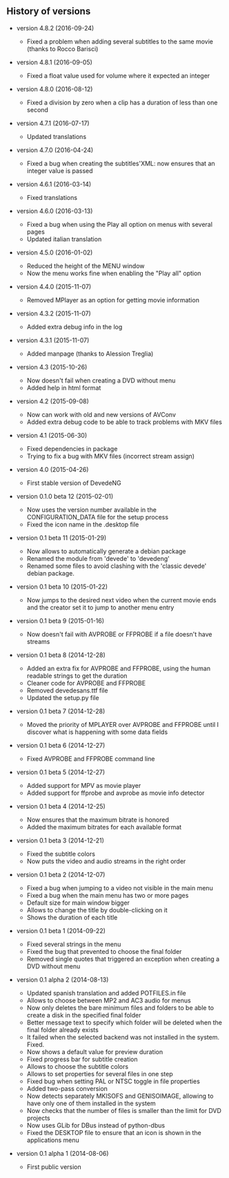 ## History of versions ##
* version 4.8.2 (2016-09-24)
  * Fixed a problem when adding several subtitles to the same movie (thanks to Rocco Barisci)

* version 4.8.1 (2016-09-05)
  * Fixed a float value used for volume where it expected an integer

* version 4.8.0 (2016-08-12)
  * Fixed a division by zero when a clip has a duration of less than one second

* version 4.7.1 (2016-07-17)
  * Updated translations

* version 4.7.0 (2016-04-24)
  * Fixed a bug when creating the subtitles'XML: now ensures that an integer value is passed

* version 4.6.1 (2016-03-14)
  * Fixed translations

* version 4.6.0 (2016-03-13)
  * Fixed a bug when using the Play all option on menus with several pages
  * Updated italian translation

* version 4.5.0 (2016-01-02)
  * Reduced the height of the MENU window
  * Now the menu works fine when enabling the "Play all" option

* version 4.4.0 (2015-11-07)
  * Removed MPlayer as an option for getting movie information

* version 4.3.2 (2015-11-07)
  * Added extra debug info in the log

* version 4.3.1 (2015-11-07)
  * Added manpage (thanks to Alession Treglia)

* version 4.3 (2015-10-26)
  * Now doesn't fail when creating a DVD without menu
  * Added help in html format

* version 4.2 (2015-09-08)
  * Now can work with old and new versions of AVConv
  * Added extra debug code to be able to track problems with MKV files

* version 4.1 (2015-06-30)
  * Fixed dependencies in package
  * Trying to fix a bug with MKV files (incorrect stream assign)

* version 4.0 (2015-04-26)
  * First stable version of DevedeNG

* version 0.1.0 beta 12 (2015-02-01)
  * Now uses the version number available in the CONFIGURATION_DATA file for the setup process
  * Fixed the icon name in the .desktop file

* version 0.1 beta 11 (2015-01-29)
  * Now allows to automatically generate a debian package
  * Renamed the module from 'devede' to 'devedeng'
  * Renamed some files to avoid clashing with the 'classic devede' debian package.

* version 0.1 beta 10 (2015-01-22)
  * Now jumps to the desired next video when the current movie ends and the creator set it to jump to another menu entry

* version 0.1 beta 9 (2015-01-16)
  * Now doesn't fail with AVPROBE or FFPROBE if a file doesn't have streams

* version 0.1 beta 8 (2014-12-28)
  * Added an extra fix for AVPROBE and FFPROBE, using the human readable strings to get the duration
  * Cleaner code for AVPROBE and FFPROBE
  * Removed devedesans.ttf file
  * Updated the setup.py file

* version 0.1 beta 7 (2014-12-28)
  * Moved the priority of MPLAYER over AVPROBE and FFPROBE until I discover what is happening with some data fields

* version 0.1 beta 6 (2014-12-27)
  * Fixed AVPROBE and FFPROBE command line

* version 0.1 beta 5 (2014-12-27)
  * Added support for MPV as movie player
  * Added support for ffprobe and avprobe as movie info detector

* version 0.1 beta 4 (2014-12-25)
  * Now ensures that the maximum bitrate is honored
  * Added the maximum bitrates for each available format

* version 0.1 beta 3 (2014-12-21)
  * Fixed the subtitle colors
  * Now puts the video and audio streams in the right order

* version 0.1 beta 2 (2014-12-07)
  * Fixed a bug when jumping to a video not visible in the main menu
  * Fixed a bug when the main menu has two or more pages
  * Default size for main window bigger
  * Allows to change the title by double-clicking on it
  * Shows the duration of each title

* version 0.1 beta 1 (2014-09-22)
  * Fixed several strings in the menu
  * Fixed the bug that prevented to choose the final folder
  * Removed single quotes that triggered an exception when creating a DVD without menu

* version 0.1 alpha 2 (2014-08-13)
  * Updated spanish translation and added POTFILES.in file
  * Allows to choose between MP2 and AC3 audio for menus
  * Now only deletes the bare minimum files and folders to be able to create a disk in the specified final folder
  * Better message text to specify which folder will be deleted when the final folder already exists
  * It failed when the selected backend was not installed in the system. Fixed.
  * Now shows a default value for preview duration
  * Fixed progress bar for subtitle creation
  * Allows to choose the subtitle colors
  * Allows to set properties for several files in one step
  * Fixed bug when setting PAL or NTSC toggle in file properties
  * Added two-pass conversion
  * Now detects separately MKISOFS and GENISOIMAGE, allowing to have only one of them installed in the system
  * Now checks that the number of files is smaller than the limit for DVD projects
  * Now uses GLib for DBus instead of python-dbus
  * Fixed the DESKTOP file to ensure that an icon is shown in the applications menu

* version 0.1 alpha 1 (2014-08-06)
  * First public version
